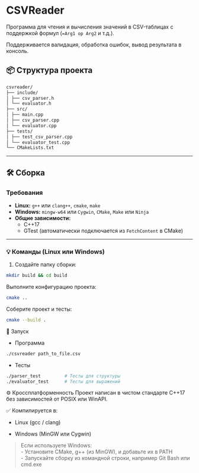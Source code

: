 # CSVReader

Программа для чтения и вычисления значений в CSV-таблицах с поддержкой формул (`=Arg1 op Arg2` и т.д.).

Поддерживается валидация, обработка ошибок, вывод результата в консоль.

## 📦 Структура проекта

```txt
csvreader/
├── include/
│ ├── csv_parser.h
│ └── evaluator.h
├── src/
│ ├── main.cpp
│ ├── csv_parser.cpp
│ └── evaluator.cpp
├── tests/
│ ├── test_csv_parser.cpp
│ └── evaluator_test.cpp
└── CMakeLists.txt
```

---

## 🛠️ Сборка

### Требования

- **Linux:** `g++` или `clang++`, `cmake`, `make`
- **Windows:** `mingw-w64` или `Cygwin`, `CMake`, `Make` или `Ninja`
- **Общие зависимости:**
  - C++17
  - GTest (автоматически подключается из `FetchContent` в CMake)

---

### 💡 Команды (Linux или Windows)

1. Создайте папку сборки:

```bash
mkdir build && cd build
```

Выполните конфигурацию проекта:

```bash
cmake ..
```
Соберите проект и тесты:

```bash
cmake --build .
```

🚀 Запуск

- Программа
```bash
./csvreader path_to_file.csv
```

- Тесты
```bash
./parser_test         # Тесты для структуры
./evaluator_test      # Тесты для выражений
```

⚙️ Кроссплатформенность
Проект написан в чистом стандарте C++17 без зависимостей от POSIX или WinAPI.

✅ Компилируется в:

- Linux (gcc / clang)

- Windows (MinGW или Cygwin)

> Если используете Windows:
<br>- Установите CMake, g++ (из MinGW), и добавьте их в PATH
<br>- Запускайте сборку из командной строки, например Git Bash или cmd.exe